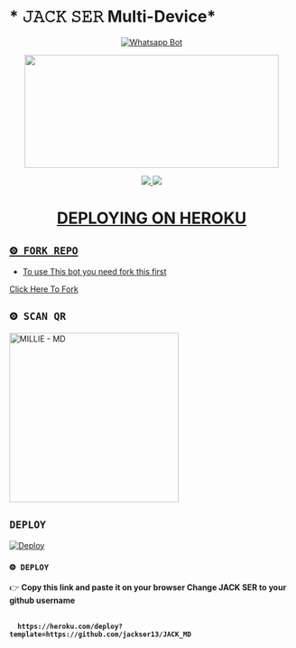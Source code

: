 
# * 𝙹𝙰𝙲𝙺 𝚂𝙴𝚁 Multi-Device*
<div align="center">
  
  [![Whatsapp Bot](https://readme-typing-svg.herokuapp.com?font=times-bold-italic&color=%23F7F7F7&duration=4862&center=true&vCenter=true&lines=WELCOME+TO+𝙹𝙰𝙲𝙺+𝚂𝙴𝚁+WHATSAPP+BOT)](https://github.com/jackser13/JACK-MD)
</div>
<div align="center">
  <img border-radius: 15px src="https://i.imgur.com/UGXQvNF.jpeg" width="450" height="200"/>

<p align="center">
  <a href="https://instagram.com/__light__seeker__3"><img src="https://img.shields.io/badge/Instagram-E4405F?style=for-the-badge&logo=instagram&logoColor=white"/> 
  <a href="https://wa.me/919778383987"><img src="https://img.shields.io/badge/WhatsApp-25D366?style=for-the-badge&logo=whatsapp&logoColor=white" />
</p>
<div align="center">

# DEPLOYING ON HEROKU
  <div align="left">
   
## `⨷ FORK REPO`

- To use This bot you need fork this first <br>

[Click Here To Fork](https://github.com/jackser13/JACK-MD/fork)

## `⨷ SCAN QR`

<a href="https://bit.ly/Millie-QR"><img title="MILLIE - MD" src="https://repl.it/badge/github/quiec/whatsasena" width="300"></a>

## `DEPLOY`

[![Deploy](https://www.herokucdn.com/deploy/button.svg)](https://heroku.com/deploy?template=https://github.com/jackser13/JACK-MD)


### `⨷ DEPLOY`
  
  

👉 <b>Copy this link and paste it on your browser Change JACK SER to your github username<b> <br><br>
```
  https://heroku.com/deploy?template=https://github.com/jackser13/JACK_MD
```
<br>

      
      
      
      

</div>


<div align="left">
  

